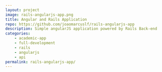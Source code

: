 ```yaml
---
layout: project
image: rails-angularjs-app.png
title: Angular and Rails Application
repo: https://github.com/joaomarcuslf/rails-angularjs-app
description: Simple angularJS application powered by Rails Back-end
categories:
    - academic-app
    - full-development
    - rails
    - angularjs
    - api
permalink: rails-angularjs-app/
---
```

